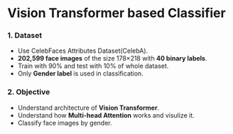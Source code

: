 # Vision Transformer based Classifier

### 1. Dataset
- Use CelebFaces Attributes Dataset(CelebA).
- **202,599 face images** of the size 178×218 with **40 binary labels**.
- Train with 90% and test with 10% of whole dataset.
- Only **Gender label** is used in classification.

### 2. Objective
- Understand architecture of **Vision Transformer**.
- Understand how **Multi-head Attention** works and visulize it.
- Classify face images by gender.
